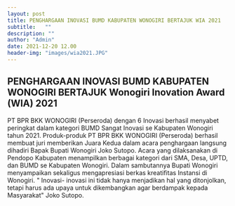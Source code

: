```yaml
---
layout: post
title: PENGHARGAAN INOVASI BUMD KABUPATEN WONOGIRI BERTAJUK WIA 2021
subtitle:   ""
description: ""
author: "Admin"
date: 2021-12-20 12.00
header-img: "images/wia2021.JPG"
---
```



## PENGHARGAAN INOVASI BUMD KABUPATEN WONOGIRI BERTAJUK Wonogiri Inovation Award (WIA) 2021

PT BPR BKK WONOGIRI (Perseroda) dengan 6 Inovasi berhasil menyabet peringkat dalam kategori BUMD Sangat Inovasi se Kabupaten Wonogiri tahun 2021. Produk-produk PT BPR BKK WONOGIRI (Perseroda) berhasil membuat juri memberikan Juara Kedua dalam acara penghargaan langsung dihadiri Bapak Bupati Wonogiri Joko Sutopo. Acara yang dilaksanakan di Pendopo Kabupaten menampilkan berbagai kategori dari SMA, Desa, UPTD, dan BUMD se Kabupaten Wonogiri. Dalam sambutannya Bupati Wonogiri menyampaikan sekaligus mengapresiasi berkas kreatifitas Instansi di Wonogiri. " Inovasi- inovasi ini tidak hanya menjadikan hal yang ditonjolkan, tetapi harus ada upaya untuk dikembangkan agar berdampak kepada Masyarakat" Joko Sutopo.